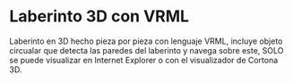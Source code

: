 # Laberinto 3D con VRML
Laberinto en 3D hecho pieza por pieza con lenguaje VRML, incluye objeto circualar que detecta las paredes del laberinto y navega sobre este, SOLO se puede visualizar en Internet Explorer  o con el visualizador de Cortona 3D.
